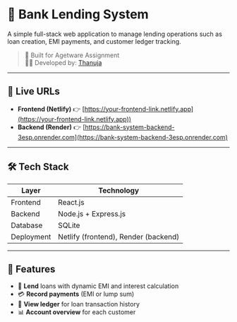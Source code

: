 # 💸 Bank Lending System

A simple full-stack web application to manage lending operations such as loan creation, EMI payments, and customer ledger tracking.

> 🔧 Built for Agetware Assignment  
> 👩‍💻 Developed by: [Thanuja](https://github.com/thanuja-04)

---


## 🚀 Live URLs

- **Frontend (Netlify)** 👉 [https://your-frontend-link.netlify.app](https://your-frontend-link.netlify.app))
- **Backend (Render)** 👉 [https://bank-system-backend-3esp.onrender.com](https://bank-system-backend-3esp.onrender.com)

---

## 🛠 Tech Stack

| Layer          | Technology           |
|----------------|----------------------|
| Frontend       | React.js             |
| Backend        | Node.js + Express.js |
| Database       | SQLite               |
| Deployment     | Netlify (frontend), Render (backend) |

---

## 📌 Features

- 🏦 **Lend** loans with dynamic EMI and interest calculation
- 💳 **Record payments** (EMI or lump sum)
- 📜 **View ledger** for loan transaction history
- 📊 **Account overview** for each customer






